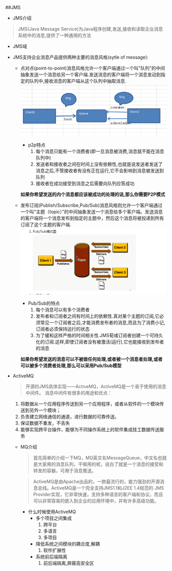 ##JMS
+ JMS介绍
 > JMS(Java Message Service)为Java程序创建,发送,接收和读取企业消息系统中的消息,提供了一种通用的方法

 + JMS域
  + JMS支持企业消息产品提供两种主要的消息风格(sytle of message):
    - 点对点(point-to-point)消息风格允许一个客户端通过一个叫"队列"的中间抽象发送一个消息给另一个客户端.发送消息的客户端将一个消息发动到指定的队列中,接收消息的客户端从这个队列中抽取消息.
    ![](/images/p2p.png)
      - p2p特点
        1. 每个消息只能有一个消费者(即一旦消息被消费,消息就不能在消息队列中)
        2. 发送者和接收者之间在时间上没有依赖性,也就是说发送者发送了消息之后,不管接收者有没有正在运行,它不会影响到消息被发送到队列
        3. 接收者在成功接受到消息之后需要向队列应答成功

       **如果你希望发送的内个消息都应该被成功的处理的话,那么你需要P2P模式**

    - 发布订阅(Publish/Subscribe,Pub/Sub)消息风格则允许一个客户端通过一个叫“主题（topic）”的中间抽象发送一个消息给多个客户端。发送消息的客户端将一个消息发布到指定的主题中，然后这个消息将被投递到所有订阅了这个主题的客户端.
    ![](/images/jsm2.png)
      - Pub/Sub的特点
        1. 每个消息可以有多个消费者
        2. 发布者和订阅者之间有时间上的依赖性.真对某个主题的订阅,它必须常见一个订阅者之后,才能消费发布者的消息,而且为了消费小记,订阅者必须保持运行的状态
        3. 为了缓和这样严格的时间相关性.JMS荀彧订阅者创建一个可持久化的订阅.这样,即使订阅者没有被激活(运行),它也能接收到发布者的消息

      **如果你希望发送的消息可以不被做任何处理,或者被一个消息者处理,或者可以被多个消费者处理,那么可以采用Pub/Sub模型**

+ ActiveMQ
  > 开源的JMS具体实现——ActiveMQ，ActiveMQ是一个易于使用的消息中间件。
消息中间件有很多的用途和优点：

  1. 将数据从一个应用程序传送到另一个应用程序，或者从软件的一个模块传送到另外一个模块；
  2. 负责建立网络通信的通道，进行数据的可靠传送。
  3. 保证数据不重发，不丢失
  4. 能够实现跨平台操作，能够为不同操作系统上的软件集成技工数据传送服务

  + MQ介绍
    > 首先简单的介绍一下MQ，MQ英文名MessageQueue，中文名也就是大家用的消息队列，干嘛用的呢，说白了就是一个消息的接受和转发的容器，可用于消息推送。

    > ActiveMQ是由Apache出品的，一款最流行的，能力强劲的开源消息总线。ActiveMQ是一个完全支持JMS1.1和J2EE 1.4规范的 JMS Provider实现，它非常快速，支持多种语言的客户端和协议，而且可以非常容易的嵌入到企业的应用环境中，并有许多高级功能。

    - 什么时候使用ActiveMQ
      - 多个项目之间集成
        1. 跨平台
        2. 多语言
        3. 多项目
      - 降低系统之间模块的耦合度,解耦
        1. 软件扩展性
      - 系统前后端隔离
        1. 前后端隔离,屏蔽高安全区
